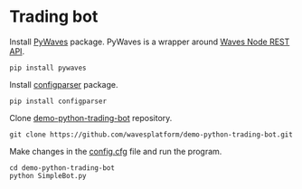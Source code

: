 # Trading bot

Install [PyWaves](https://pypi.org/project/PyWaves/) package. PyWaves is a wrapper around [Waves Node REST API](https://nodes.wavesnodes.com/api-docs/index.html).

``` console
pip install pywaves
```

Install [configparser](https://pypi.org/project/configparser/) package.

``` console
pip install configparser
```

Clone [demo-python-trading-bot](https://github.com/wavesplatform/demo-python-trading-bot.git) repository.

``` console
git clone https://github.com/wavesplatform/demo-python-trading-bot.git
```

Make changes in the [config.cfg](https://github.com/wavesplatform/demo-python-trading-bot/blob/master/config.cfg) file and run the program.

``` console
cd demo-python-trading-bot
python SimpleBot.py
```
